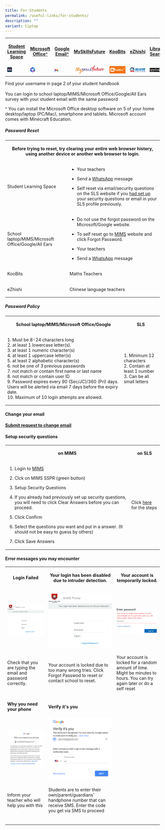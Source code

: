 ```yaml
---
title: For Students
permalink: /useful-links/for-students/
description: ""
variant: tiptap
---
```

<table style="minWidth: 175px">
<colgroup>
<col>
<col>
<col>
<col>
<col>
<col>
<col>
</colgroup>
<tbody>
<tr>
<th rowspan="1" colspan="1">
<p><a href="https://vle.learning.moe.edu.sg/login" rel="noopener noreferrer nofollow" target="_blank">Student Learning Space</a>
</p>
</th>
<th rowspan="1" colspan="1">
<p><a href="https://www.office.com/" rel="noopener noreferrer nofollow" target="_blank">Microsoft Office^</a>
</p>
</th>
<th rowspan="1" colspan="1">
<p><a href="https://workspace.google.com/dashboard" rel="noopener noreferrer nofollow" target="_blank">Google Email^</a>
</p>
</th>
<th rowspan="1" colspan="1">
<p><a href="https://www.myskillsfuture.gov.sg/content/student/en/primary.html" rel="noopener noreferrer nofollow" target="_blank">MySkillsFuture</a>
</p>
</th>
<th rowspan="1" colspan="1">
<p><a href="https://member.koobits.com/" rel="noopener noreferrer nofollow" target="_blank">KooBits</a>
</p>
</th>
<th rowspan="1" colspan="1">
<p><a href="https://www.ezhishi.net/Contents/" rel="noopener noreferrer nofollow" target="_blank">eZhishi</a>
</p>
</th>
<th rowspan="1" colspan="1">
<p><a href="https://schoolibrary.moe.edu.sg/cantonmentpri/cgi-bin/spydus.exe/MSGTRN/WPAC/HOME" rel="noopener noreferrer nofollow" target="_blank">Library Search</a>
</p>
</th>
</tr>
<tr>
<td rowspan="1" colspan="1">
<div class="isomer-image-wrapper">
<img style="width:25%" height="auto" width="100%" src="/images/SLS%20Icon.png">
</div>
</td>
<td rowspan="1" colspan="1">
<div class="isomer-image-wrapper">
<img style="width:25%" height="auto" width="100%" src="/images/MS365.png">
</div>
</td>
<td rowspan="1" colspan="1">
<div class="isomer-image-wrapper">
<img style="width:25%" height="auto" width="100%" src="/images/Gmail.jpg">
</div>
</td>
<td rowspan="1" colspan="1">
<div class="isomer-image-wrapper">
<img style="width:100%" height="auto" width="100%" src="/images/Myskillsfuture.jpg">
</div>
</td>
<td rowspan="1" colspan="1">
<div class="isomer-image-wrapper">
<img style="width:100%" height="auto" width="100%" src="/images/Koobits.jpg">
</div>
</td>
<td rowspan="1" colspan="1">
<div class="isomer-image-wrapper">
<img style="width:100%" height="auto" width="100%" src="/images/Ezhishi.jpg">
</div>
</td>
<td rowspan="1" colspan="1">
<div class="isomer-image-wrapper">
<img style="width:100%" height="auto" width="100%" src="/images/Spydus.jpg">
</div>
</td>
</tr>
</tbody>
</table>
<p>Find your username in page 2 of your student handbook
<br>
<br>You can login to school laptop/MIMS/Microsoft Office/Google/All Ears survey
with your student email with the same password</p>
<p>^ You can install the Microsoft Office desktop software on 5 of your home
desktop/laptop (PC/Mac), smartphone and tablets. Microsoft account comes
with Minecraft Education.</p>
<h5>Password Reset</h5>
<table style="minWidth: 50px">
<colgroup>
<col>
<col>
</colgroup>
<tbody>
<tr>
<th rowspan="1" colspan="2">
<p>Before trying to reset, try clearing your entire web browser history,
using another device or another web browser to login.</p>
</th>
</tr>
<tr>
<td rowspan="1" colspan="1">
<p>Student Learning Space</p>
</td>
<td rowspan="1" colspan="1">
<ul data-tight="true" class="tight">
<li>
<p>Your teachers</p>
</li>
<li>
<p>Send a <a href="http://wa.me/6565119555" rel="noopener noreferrer nofollow" target="_blank">WhatsApp</a> message</p>
</li>
<li>
<p>Self reset via email/security questions on the SLS website if you <a href="https://www.learning.moe.edu.sg/student-user-guide/customise/update-answers-to-security-questions/" rel="noopener noreferrer nofollow" target="_blank">had set up</a> your
security questions or email in your SLS profile previously.</p>
</li>
</ul>
</td>
</tr>
<tr>
<td rowspan="1" colspan="1">
<p>School laptop/MIMS/Microsoft Office/Google/All Ears</p>
</td>
<td rowspan="1" colspan="1">
<ul data-tight="true" class="tight">
<li>
<p>Do not use the forgot password on the Microsoft/Google website.</p>
</li>
<li>
<p>To self reset go to <a href="https://mims.moe.gov.sg/" rel="noopener noreferrer nofollow" target="_blank">MIMS</a> website and click Forgot Password.</p>
</li>
<li>
<p>Your teachers</p>
</li>
<li>
<p>Send a <a href="http://wa.me/6565119555" rel="noopener noreferrer nofollow" target="_blank">WhatsApp</a> message</p>
</li>
</ul>
</td>
</tr>
<tr>
<td rowspan="1" colspan="1">
<p>KooBits</p>
</td>
<td rowspan="1" colspan="1">
<p>Maths Teachers</p>
</td>
</tr>
<tr>
<td rowspan="1" colspan="1">
<p>eZhishi</p>
</td>
<td rowspan="1" colspan="1">
<p>Chinese language teachers</p>
</td>
</tr>
</tbody>
</table>
<h5>Password Policy</h5>
<table style="minWidth: 50px">
<colgroup>
<col>
<col>
</colgroup>
<tbody>
<tr>
<th rowspan="1" colspan="1">
<p>School laptop/MIMS/Microsoft Office/Google</p>
</th>
<th rowspan="1" colspan="1">
<p>SLS</p>
</th>
</tr>
<tr>
<td rowspan="1" colspan="1">
<p>1. Must be 8-24 characters long
<br>2. at least 1 lowercase letter(s).
<br>3. at least 1 numeric character(s)
<br>4. at least 1 uppercase letter(s)
<br>5. at least 2 alphabetic character(s)
<br>6. not be one of 3 previous passwords
<br>7. not match or contain first name or last name
<br>8. not match or contain user ID
<br>9. Password expires every 90 (Sec/JC)/360 (Pri) days. Users will be alerted
via email 7 days before the expiry date.
<br>10. Maximum of 10 login attempts are allowed.</p>
</td>
<td rowspan="1" colspan="1">
<p>1. Minimum 12 characters
<br>2. Contain at least 1 number
<br>3. Can be all small letters</p>
</td>
</tr>
</tbody>
</table>
<h4>Change your email</h4>
<h4><a href="https://forms.moe.edu.sg/forms/ePO7kn" rel="noopener noreferrer nofollow" target="_blank">Submit request to change email</a></h4>
<h4>Setup security questions</h4>
<table style="minWidth: 50px">
<colgroup>
<col>
<col>
</colgroup>
<tbody>
<tr>
<th rowspan="1" colspan="1">
<p>on MIMS</p>
</th>
<th rowspan="1" colspan="1">
<p>on SLS</p>
</th>
</tr>
<tr>
<td rowspan="1" colspan="1">
<ol data-tight="true" class="tight">
<li>
<p>Login to <a href="https://mims.moe.gov.sg/" rel="noopener noreferrer nofollow" target="_blank">MIMS</a>
</p>
</li>
<li>
<p>Clck on MIMS SSPR (green button)</p>
</li>
<li>
<p>Setup Security Questions</p>
</li>
<li>
<p>If you already had previously set up security questions, you will need
to click Clear Answers before you can proceed.</p>
</li>
<li>
<p>Click Confirm</p>
</li>
<li>
<p>Select the questions you want and put in a answer. (It should not be easy
to guess by others)</p>
</li>
<li>
<p>Click Save Answers</p>
</li>
</ol>
</td>
<td rowspan="1" colspan="1">
<p>Click <a href="https://www.learning.moe.edu.sg/student-user-guide/customise/update-answers-to-security-questions/" rel="noopener noreferrer nofollow" target="_blank">here</a> for
the steps</p>
</td>
</tr>
</tbody>
</table>
<h4>Error messages you may encounter</h4>
<table style="minWidth: 75px">
<colgroup>
<col>
<col>
<col>
</colgroup>
<tbody>
<tr>
<th rowspan="1" colspan="1">
<p>Login Failed</p>
</th>
<th rowspan="1" colspan="1">
<p>Your login has been disabled due to intruder detection.</p>
</th>
<th rowspan="1" colspan="1">
<p>Your account is temporarily locked.</p>
</th>
</tr>
<tr>
<td rowspan="1" colspan="1">
<p></p>
<div class="isomer-image-wrapper">
<img style="width: 100%" height="auto" width="100%" alt="" src="/images/Login_Failed.png">
</div>
</td>
<td rowspan="1" colspan="1">
<p></p>
<div class="isomer-image-wrapper">
<img style="width: 100%" height="auto" width="100%" alt="" src="/images/Intruder.png">
</div>
</td>
<td rowspan="1" colspan="1">
<p></p>
<div class="isomer-image-wrapper">
<img style="width: 100%" height="auto" width="100%" alt="" src="/images/Wrong Pasword.png">
</div>
</td>
</tr>
<tr>
<td rowspan="1" colspan="1">
<p>Check that you are typing the email and password correctly.</p>
</td>
<td rowspan="1" colspan="1">
<p>Your account is locked due to too many wrong tries. Click Forgot Passwod
to reset or contact school to reset.</p>
</td>
<td rowspan="1" colspan="1">
<p>Your account is locked for a random amount of time. Might be minutes to
hours. You can try again later or do a self reset</p>
</td>
</tr>
<tr>
<td rowspan="1" colspan="1">
<p><strong>Why you need your phone</strong>
</p>
</td>
<td rowspan="1" colspan="1">
<p><strong>Verify it's you</strong>
</p>
</td>
<td rowspan="1" colspan="1">
<p></p>
</td>
</tr>
<tr>
<td rowspan="1" colspan="1">
<div class="isomer-image-wrapper">
<img style="width: 100%" height="auto" width="100%" alt="" src="/images/Why%20you%20need%20your%20phone.png">
</div>
</td>
<td rowspan="1" colspan="1">
<div class="isomer-image-wrapper">
<img style="width: 100%" height="auto" width="100%" alt="" src="/images/Verify%20its%20you.png">
</div>
</td>
<td rowspan="1" colspan="1">
<p></p>
</td>
</tr>
<tr>
<td rowspan="1" colspan="1">
<p>Inform your teacher who will help you with this</p>
</td>
<td rowspan="1" colspan="1">
<p>Students are to enter their own/parent/guardians' handphone number that
can receive SMS. Enter the code you get via SMS to proceed</p>
</td>
<td rowspan="1" colspan="1">
<p></p>
</td>
</tr>
<tr>
<td rowspan="1" colspan="1">
<p></p>
</td>
<td rowspan="1" colspan="1">
<p></p>
</td>
<td rowspan="1" colspan="1">
<p></p>
</td>
</tr>
</tbody>
</table>
<p></p>